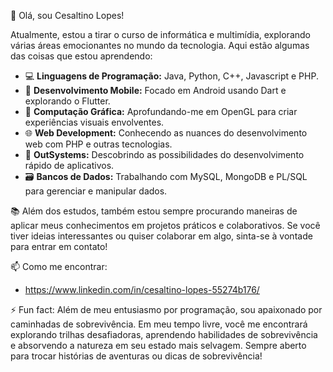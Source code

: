 👋 Olá, sou Cesaltino Lopes!

Atualmente, estou a tirar o curso de  informática e multimídia, explorando várias áreas emocionantes no mundo da tecnologia. Aqui estão algumas das coisas que estou aprendendo:

- 💻 **Linguagens de Programação:** Java, Python, C++, Javascript e PHP.
- 📱 **Desenvolvimento Mobile:** Focado em Android usando Dart e explorando o Flutter.
- 🎨 **Computação Gráfica:** Aprofundando-me em OpenGL para criar experiências visuais envolventes.
- 🌐 **Web Development:** Conhecendo as nuances do desenvolvimento web com PHP e outras tecnologias.
- 🚀 **OutSystems:** Descobrindo as possibilidades do desenvolvimento rápido de aplicativos.
-  🗃️ **Bancos de Dados:** Trabalhando com MySQL, MongoDB e PL/SQL para gerenciar e manipular dados.

📚 Além dos estudos, também estou sempre procurando maneiras de aplicar meus conhecimentos em projetos práticos e colaborativos. Se você tiver ideias interessantes ou quiser colaborar em algo, sinta-se à vontade para entrar em contato!


📫 Como me encontrar:
  - https://www.linkedin.com/in/cesaltino-lopes-55274b176/

⚡ Fun fact:  Além de meu entusiasmo por programação, sou apaixonado por caminhadas de sobrevivência. Em meu tempo livre, você me encontrará explorando trilhas desafiadoras, aprendendo habilidades de sobrevivência e absorvendo a natureza em seu estado mais selvagem. Sempre aberto para trocar histórias de aventuras ou dicas de sobrevivência!

<!---
CLopes86/CLopes86 é um ✨ repositório especial ✨ porque seu `README.md` (este arquivo) aparece no seu perfil do GitHub.
Você pode clicar no link de visualização para ver suas alterações.
--->
